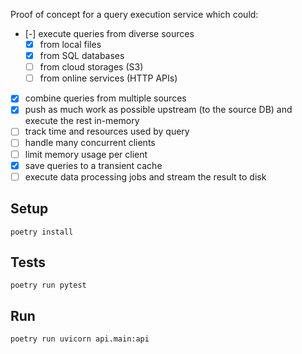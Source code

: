 Proof of concept for a query execution service which could:
- [-] execute queries from diverse sources
  - [x] from local files
  - [x] from SQL databases
  - [ ] from cloud storages (S3)
  - [ ] from online services (HTTP APIs)
- [x] combine queries from multiple sources
- [x] push as much work as possible upstream (to the source DB) and execute the rest in-memory
- [ ] track time and resources used by query
- [ ] handle many concurrent clients
- [ ] limit memory usage per client
- [x] save queries to a transient cache
- [ ] execute data processing jobs and stream the result to disk

## Setup

`poetry install`

## Tests

`poetry run pytest`

## Run

`poetry run uvicorn api.main:api`
